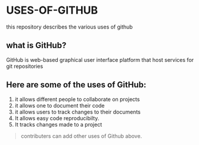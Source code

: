# USES-OF-GITHUB
this repository describes the various uses of github


## what is GitHub?
GitHub is web-based graphical user interface platform that host services for git repositories


## Here are some of the uses of GitHub:
1. it allows different people to collaborate on projects
2. it allows one to document their code
3. it allows users to track changes to their documents
3. It allows easy code reproducibilty.
4. It tracks changes made to a project



> contributers can add other uses of Github above.

